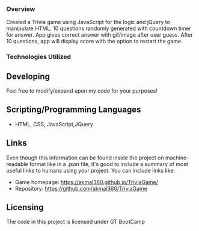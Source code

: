 
### Overview

Created a Trivia game using JavaScript for the logic and jQuery to manipulate HTML. 10 questions randomly generated with countdown timer for answer.  App gives correct answer with gif/image after user guess.  After 10 questions, app will display score with the option to restart the game. 

### Technologies Utilized 

## Developing

Feel free to modify/expand upon my code for your purposes!


## Scripting/Programming Languages

* HTML, CSS, JavaScript,JQuery

## Links

Even though this information can be found inside the project on machine-readable
format like in a .json file, it's good to include a summary of most useful
links to humans using your project. You can include links like:

- Game homepage: https://akmal360.github.io/TriviaGame/
- Repository: https://github.com/akmal360/TriviaGame

## Licensing

The code in this project is licensed under GT BootCamp 
